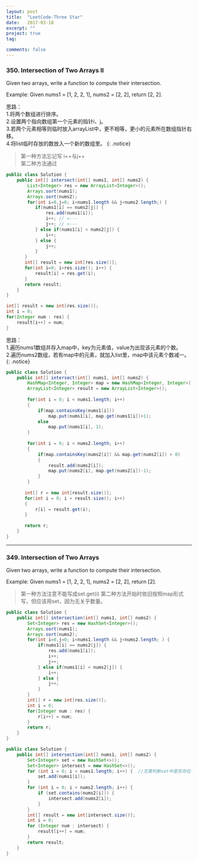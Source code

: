 ```yaml
---
layout: post
title:  "LeetCode-Three Star"
date:   2017-03-18
excerpt: ""
project: true
tag:

comments: false
---
```



### 350. Intersection of Two Arrays II

Given two arrays, write a function to compute their intersection.

Example:
Given nums1 = [1, 2, 2, 1], nums2 = [2, 2], return [2, 2].

思路：  
1.将两个数组进行排序。  
2.设置两个指向数组第一个元素的指针i、j。  
3.若两个元素相等则临时放入arrayList中，更不相等，更小的元素所在数组指针右移。  
4.将list临时存放的数放入一个新的数组里。
{: .notice} 

> 第一种方法忘记写 i++与j++  
> 第二种方法通过

```java
public class Solution {
    public int[] intersect(int[] nums1, int[] nums2) {
        List<Integer> res = new ArrayList<Integer>();
        Arrays.sort(nums1);
        Arrays.sort(nums2);
        for(int i=0,j=0; i<nums1.length && j<nums2.length;) {
           if(nums1[i] == nums2[j]) {
               res.add(nums1[i]);
               i++; // <---
               j++; // <---
           } else if(nums1[i] < nums2[j]) {
               i++;
           } else {
               j++;
           }
       }
       int[] result = new int[res.size()];
       for(int i=0; i<res.size(); i++) {
           result[i] = res.get(i);
       }
       return result;
    }
}
```

```java
int[] result = new int[res.size()];
int i = 0;
for(Integer num : res) {
    result[i++] = num;
}
```

思路：  
1.遍历nums1数组并存入map中，key为元素值，value为出现该元素的个数。  
2.遍历nums2数组，若有map中的元素，就加入list里，map中该元素个数减一。  
{: .notice} 

```java
public class Solution {
    public int[] intersect(int[] nums1, int[] nums2) {
        HashMap<Integer, Integer> map = new HashMap<Integer, Integer>();
        ArrayList<Integer> result = new ArrayList<Integer>();
       
        for(int i = 0; i < nums1.length; i++)
        {
            if(map.containsKey(nums1[i])) 
                map.put(nums1[i], map.get(nums1[i])+1);
            else 
                map.put(nums1[i], 1);
        }
    
        for(int i = 0; i < nums2.length; i++)
        {
            if(map.containsKey(nums2[i]) && map.get(nums2[i]) > 0)
            {
                result.add(nums2[i]);
                map.put(nums2[i], map.get(nums2[i])-1);
            }
        }
    
       int[] r = new int[result.size()];
       for(int i = 0; i < result.size(); i++)
       {
           r[i] = result.get(i);
       }
    
       return r;
    }
}
```

***

### 349. Intersection of Two Arrays

Given two arrays, write a function to compute their intersection.

Example:
Given nums1 = [1, 2, 2, 1], nums2 = [2, 2], return [2].

> 第一种方法注意不能写成set.get(i)
> 第二种方法开始时依旧按照map形式写，但应该用set，因为无关乎数量。

```java
public class Solution {
    public int[] intersection(int[] nums1, int[] nums2) {
        Set<Integer> res = new HashSet<Integer>();
        Arrays.sort(nums1);
        Arrays.sort(nums2);
        for(int i=0,j=0; i<nums1.length && j<nums2.length; ) {
            if(nums1[i] == nums2[j]) {
                res.add(nums1[i]);
                i++;
                j++;
            } else if(nums1[i] < nums2[j]) {
                i++;
            } else {
                j++;
            }
        }
        int[] r = new int[res.size()];
        int i = 0;
        for(Integer num : res) {
            r[i++] = num;
        }
        return r;
    }
}
```

```java
public class Solution {
    public int[] intersection(int[] nums1, int[] nums2) {
        Set<Integer> set = new HashSet<>();
        Set<Integer> intersect = new HashSet<>();
        for (int i = 0; i < nums1.length; i++) {  //无需判断set中是否存在该元素
            set.add(nums1[i]);
        }
        for (int i = 0; i < nums2.length; i++) {
            if (set.contains(nums2[i])) {
                intersect.add(nums2[i]);
            }
        }
        int[] result = new int[intersect.size()];
        int i = 0;
        for (Integer num : intersect) {
            result[i++] = num;
        }
        return result;
    }
}
```